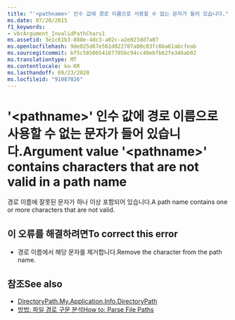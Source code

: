 ```yaml
---
title: "'<pathname>' 인수 값에 경로 이름으로 사용할 수 없는 문자가 들어 있습니다."
ms.date: 07/20/2015
f1_keywords:
- vbrArgument_InvalidPathChars1
ms.assetid: 3e1c61b3-888e-4dc3-a02c-a2e023dd7a07
ms.openlocfilehash: 9de025d67e561d022707a00c83fc6ba61abcfeab
ms.sourcegitcommit: bf5c5850654187705bc94cc40ebfb62fe346ab02
ms.translationtype: MT
ms.contentlocale: ko-KR
ms.lasthandoff: 09/23/2020
ms.locfileid: "91087026"
---
```

# <a name="argument-value-pathname-contains-characters-that-are-not-valid-in-a-path-name"></a><span data-ttu-id="dbf51-102">'\<pathname>' 인수 값에 경로 이름으로 사용할 수 없는 문자가 들어 있습니다.</span><span class="sxs-lookup"><span data-stu-id="dbf51-102">Argument value '\<pathname>' contains characters that are not valid in a path name</span></span>

<span data-ttu-id="dbf51-103">경로 이름에 잘못된 문자가 하나 이상 포함되어 있습니다.</span><span class="sxs-lookup"><span data-stu-id="dbf51-103">A path name contains one or more characters that are not valid.</span></span>  
  
## <a name="to-correct-this-error"></a><span data-ttu-id="dbf51-104">이 오류를 해결하려면</span><span class="sxs-lookup"><span data-stu-id="dbf51-104">To correct this error</span></span>  
  
- <span data-ttu-id="dbf51-105">경로 이름에서 해당 문자를 제거합니다.</span><span class="sxs-lookup"><span data-stu-id="dbf51-105">Remove the character from the path name.</span></span>  
  
## <a name="see-also"></a><span data-ttu-id="dbf51-106">참조</span><span class="sxs-lookup"><span data-stu-id="dbf51-106">See also</span></span>

- [<span data-ttu-id="dbf51-107">DirectoryPath.</span><span class="sxs-lookup"><span data-stu-id="dbf51-107">My.Application.Info.DirectoryPath</span></span>](xref:Microsoft.VisualBasic.ApplicationServices.AssemblyInfo.DirectoryPath)
- [<span data-ttu-id="dbf51-108">방법: 파일 경로 구문 분석</span><span class="sxs-lookup"><span data-stu-id="dbf51-108">How to: Parse File Paths</span></span>](../developing-apps/programming/drives-directories-files/how-to-parse-file-paths.md)

